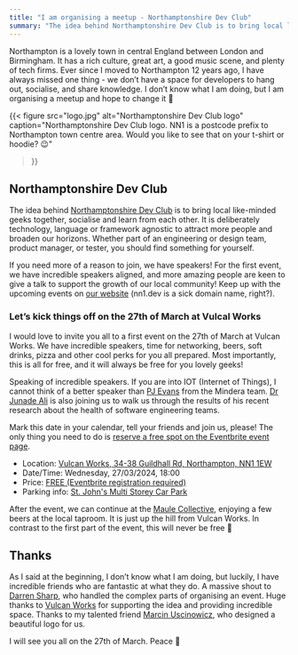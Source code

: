 ```yaml
---
title: "I am organising a meetup - Northamptonshire Dev Club"
summary: "The idea behind Northamptonshire Dev Club is to bring local like-minded geeks together, socialise and learn from each other. Whether part of an engineering or design team, product manager, or tester, you should find something for yourself."
---
```


Northampton is a lovely town in central England between London and Birmingham. It has a rich culture, great art, a good music scene, and plenty of tech firms. Ever since I moved to Northampton 12 years ago, I have always missed one thing - we don’t have a space for developers to hang out, socialise, and share knowledge. I don’t know what I am doing, but I am organising a meetup and hope to change it 🙈

{{< figure
  src="logo.jpg"
  alt="Northamptonshire Dev Club logo"
  caption="Northamptonshire Dev Club logo. NN1 is a postcode prefix to Northampton town centre area. Would you like to see that on your t-shirt or hoodie? 😉"
>}}


## Northamptonshire Dev Club

The idea behind [Northamptonshire Dev Club](https://nn1.dev) is to bring local like-minded geeks together, socialise and learn from each other. It is deliberately technology, language or framework agnostic to attract more people and broaden our horizons. Whether part of an engineering or design team, product manager, or tester, you should find something for yourself.

If you need more of a reason to join, we have speakers! For the first event, we have incredible speakers aligned, and more amazing people are keen to give a talk to support the growth of our local community! Keep up with the upcoming events on [our website](https://nn1.dev) (nn1.dev is a sick domain name, right?).

### Let’s kick things off on the 27th of March at Vulcal Works

I would love to invite you all to a first event on the 27th of March at Vulcan Works. We have incredible speakers, time for networking, beers, soft drinks, pizza and other cool perks for you all prepared. Most importantly, this is all for free, and it will always be free for you lovely geeks!

Speaking of incredible speakers. If you are into IOT (Internet of Things), I cannot think of a better speaker than [PJ Evans](https://www.linkedin.com/in/mrpjevans/) from the Mindera team. [Dr Junade Ali](https://www.linkedin.com/in/junade/) is also joining us to walk us through the results of his recent research about the health of software engineering teams.

Mark this date in your calendar, tell your friends and join us, please! The only thing you need to do is [reserve a free spot on the Eventbrite event page](https://www.eventbrite.co.uk/e/nn1-dev-club-tickets-852315477537).

- Location: [Vulcan Works, 34-38 Guildhall Rd, Northampton, NN1 1EW](https://vulcanworks.co.uk/)
- Date/Time: Wednesday, 27/03/2024, 18:00
- Price: [FREE (Eventbrite registration required)](https://www.eventbrite.co.uk/e/nn1-dev-club-tickets-852315477537)
- Parking info: [St. John's Multi Storey Car Park](https://maps.app.goo.gl/fk3jpaPLSLGrHNmH6)

After the event, we can continue at the [Maule Collective](http://maulebrewing.com/maule-collective-bar/), enjoying a few beers at the local taproom. It is just up the hill from Vulcan Works. In contrast to the first part of the event, this will never be free 🍻

## Thanks

As I said at the beginning, I don’t know what I am doing, but luckily, I have incredible friends who are fantastic at what they do. A massive shout to [Darren Sharp](https://www.linkedin.com/in/staffordsharp/), who handled the complex parts of organising an event. Huge thanks to [Vulcan Works](https://vulcanworks.co.uk/) for supporting the idea and providing incredible space. Thanks to my talented friend [Marcin Uscinowicz](https://uscinowi.cz), who designed a beautiful logo for us.

I will see you all on the 27th of March. Peace 🫶
